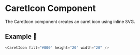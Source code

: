 # CaretIcon Component

The CaretIcon component creates an caret icon using inline SVG.

## Example 🚀

```javascript
<CaretIcon fill="#000" height="20" width="20" />
```
